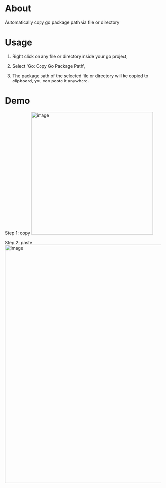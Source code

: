 # About
Automatically copy go package path via file or directory

# Usage
1. Right click on any file or directory inside your go project,

2. Select 'Go: Copy Go Package Path',

3. The package path of the selected file or directory will be copied to clipboard, you can paste it anywhere.

# Demo
Step 1: copy
<img width="394" alt="image" src="https://github.com/golang/vscode-go/assets/14964938/8e8d85a5-4674-4d44-b1da-71bd45a85280">

Step 2: paste
<img width="766" alt="image" src="https://github.com/golang/vscode-go/assets/14964938/a2624dfe-db99-45ca-b527-2503a15909d6">